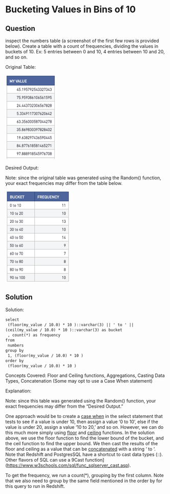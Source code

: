 # Bucketing Values in Bins of 10

## Question

inspect the numbers table (a screenshot of the first few rows is provided below). Create a table with a count of frequencies, dividing the values in buckets of 10. Ex: 5 entries between 0 and 10, 4 entries between 10 and 20, and so on.

Original Table:

![original](/SQL/SQL_Interview_Questions/Q8_Bucketing_Values_in_Bins_of_10/Images/original.png)

Desired Output:

Note: since the original table was generated using the Random() function, your exact frequencies may differ from the table below.

![desired](/SQL/SQL_Interview_Questions/Q8_Bucketing_Values_in_Bins_of_10/Images/desired.png)

## Solution

Solution:

	select
	 (floor(my_value / 10.0) * 10 )::varchar(3) || ' to ' || (ceil(my_value / 10.0) * 10 )::varchar(3) as bucket
	 , count(*) as frequency
	from
	 numbers
	group by
	 1, (floor(my_value / 10.0) * 10 )
	order by
	 (floor(my_value / 10.0) * 10 )

Concepts Covered: Floor and Ceiling functions, Aggregations, Casting Data Types, Concatenation (Some may opt to use a Case When statement)

Explanation:

Note: since this table was generated using the Random() function, your exact frequencies may differ from the “Desired Output.”

One approach would be to create a [case when](https://docs.aws.amazon.com/redshift/latest/dg/r_CASE_function.html) in the select statement that tests to see if a value is under 10, then assign a value ‘0 to 10’, else if the value is under 20, assign a value ‘10 to 20,’ and so on. However, we can do this much more simply using [floor](https://docs.aws.amazon.com/redshift/latest/dg/r_FLOOR.html) and [ceiling](https://docs.aws.amazon.com/redshift/latest/dg/r_CEILING_FLOOR.html) functions. In the solution above, we use the floor function to find the lower bound of the bucket, and the ceil function to find the upper bound. We then cast the results of the floor and ceiling as a value that can be [concatenated](https://docs.aws.amazon.com/redshift/latest/dg/r_concat_op.html) with a string ‘ to ‘. Note that Redshift and PostgresSQL have a shortcut to cast data types (::). Other flavors of SQL can use a 9Cast function](https://www.w3schools.com/sql/func_sqlserver_cast.asp).

To get the frequency, we run a count(*), grouping by the first column. Note that we also need to group by the same field mentioned in the order by for this query to run in Redshift.